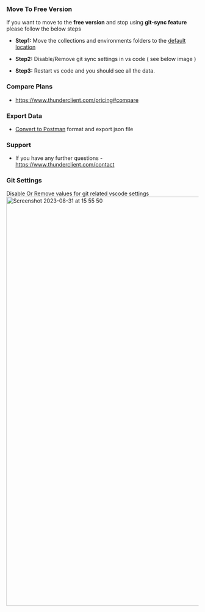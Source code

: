 ### Move To Free Version
If you want to move to the **free version** and stop using **git-sync feature** please follow the below steps

- **Step1:** Move the collections and environments folders to the [default location](https://github.com/rangav/thunder-client-support#storage)


- **Step2:** Disable/Remove git sync settings in vs code ( see below image )

- **Step3:** Restart vs code and you should see all the data.

### Compare Plans
- https://www.thunderclient.com/pricing#compare

### Export Data
- [Convert to Postman](https://github.com/rangav/thunder-client-support#export-data) format and export json file

### Support
- If you have any further questions -
https://www.thunderclient.com/contact

### Git Settings
Disable Or Remove values for git related vscode settings 
<img width="1073" alt="Screenshot 2023-08-31 at 15 55 50" src="https://github.com/rangav/thunder-client-support/assets/8637550/cda6eb7e-a0f8-4f27-9278-9666a95e7f8b">
